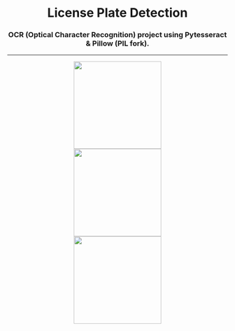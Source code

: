 <h1 align="center">License Plate Detection</h1>
<h3 align="center">OCR (Optical Character Recognition) project using Pytesseract & Pillow (PIL fork).</h3><hr>
<div align="center">
  <img height="200" src="https://github.com/moulik10sharma/License-Plate-Detection/assets/92577073/84fde8fa-4ed5-43f1-bd87-660e1f4fa59d"/>
</div>
<div align="center">
  <img height="200" src="https://github.com/moulik10sharma/License-Plate-Detection/assets/92577073/91b23656-1947-4f2e-a18b-ef69d632e74a"/>
</div>
<div align="center">
  <img height="200" src="https://github.com/moulik10sharma/License-Plate-Detection/assets/92577073/a7b998bd-9daf-4150-9a16-9483d5161e8a"/>
</div>
